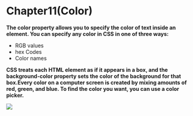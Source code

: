 # Chapter11(Color)

**The color property allows you to specify the color of text inside an element. You can specify any color in CSS in one of three ways:**
* RGB values
* hex Codes
* Color names

**CSS treats each HTML element as if it appears in a box, and the background-color property sets the color of the background for that box.Every color on a computer screen is created by mixing amounts of red, green, and blue. To find the color you want, you can use a color picker.** 

![](https://i.ytimg.com/vi/oeovZTgMj0Y/maxresdefault.jpg)

 
